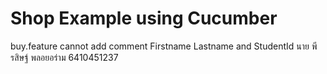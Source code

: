 # Shop Example using Cucumber

buy.feature cannot add comment Firstname Lastname and StudentId
นาย พีรสิษฐ์ พลอยอร่าม 6410451237
